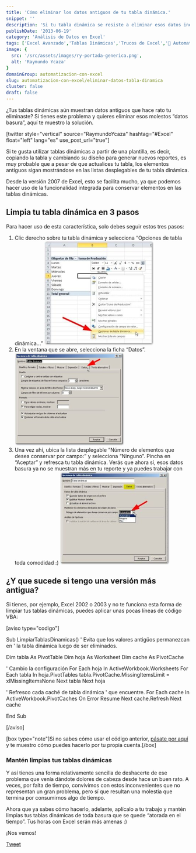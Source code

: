 ```yaml
---
title: 'Cómo eliminar los datos antiguos de tu tabla dinámica.'
snippet: ''
description: 'Si tu tabla dinámica se resiste a eliminar esos datos inexistentes de sus listas desplegables, entonces esta puede ser la solución para ti.'
publishDate: '2013-06-19'
category: 'Análisis de Datos en Excel'
tags: ['Excel Avanzado','Tablas Dinámicas','Trucos de Excel','🤖 Automatización con Excel']
image: {
  src: '/src/assets/images/ry-portada-generica.png',
  alt: 'Raymundo Ycaza'
}
domainGroup: automatizacion-con-excel
slug: automatizacion-con-excel/eliminar-datos-tabla-dinamica
cluster: false
draft: false 
---
```


¿Tus tablas dinámicas aún muestran datos antiguos que hace rato tu eliminaste? Si tienes este problema y quieres eliminar esos molestos “datos basura”, aquí te muestro la solución.

\[twitter style="vertical" source="RaymundoYcaza" hashtag="#Excel" float="left" lang="es" use\_post\_url="true"\]

Si te gusta utilizar tablas dinámicas a partir de una plantilla, es decir, copiando la tabla y cambiando su diseño para generar nuevos reportes, es muy probable que a pesar de que actualices tu tabla, los elementos antiguos sigan mostrándose en las listas desplegables de tu tabla dinámica.

Desde la versión 2007 de Excel, esto se facilita mucho, ya que podemos hacer uso de la funcionalidad integrada para conservar elementos en las tablas dinámicas.

## Limpia tu tabla dinámica en 3 pasos

Para hacer uso de esta característica, solo debes seguir estos tres pasos:

1. Clic derecho sobre tu tabla dinámica y selecciona “Opciones de tabla dinámica…” [![Tabla dinámica](/src/assets/images/2023/datos-antiguos-tabla-dinamica-000057-300x285.jpg)](http://raymundoycaza.com/wp-content/uploads/datos-antiguos-tabla-dinamica-000057.jpg)
2. En la ventana que se abre, selecciona la ficha “Datos”. [![Tabla dinámica](/src/assets/images/2023/datos-antiguos-tabla-dinamica-000058-300x254.jpg)](http://raymundoycaza.com/wp-content/uploads/datos-antiguos-tabla-dinamica-000058.jpg)
3. Una vez ahí, ubica la lista desplegable “Número de elementos que desea conservar por campo:” y selecciona “Ninguno”. Pincha en “Aceptar” y refresca tu tabla dinámica. Verás que ahora sí, esos datos basura ya no se muestran más en tu reporte y ya puedes trabajar con toda comodidad :) [![Tabla dinámica](/src/assets/images/2023/datos-antiguos-tabla-dinamica-000059-300x254.jpg)](http://raymundoycaza.com/wp-content/uploads/datos-antiguos-tabla-dinamica-000059.jpg)

## ¿Y que sucede si tengo una versión más antigua?

Si tienes, por ejemplo, Excel 2002 o 2003 y no te funciona esta forma de limpiar tus tablas dinámicas, puedes aplicar unas pocas líneas de código VBA:

\[aviso type="codigo"\]

Sub LimpiarTablasDinamicas() ' Evita que los valores antigüos permanezcan en ' la tabla dinámica luego de ser eliminados.

Dim tabla As PivotTable Dim hoja As Worksheet Dim cache As PivotCache

' Cambio la configuración For Each hoja In ActiveWorkbook.Worksheets For Each tabla In hoja.PivotTables tabla.PivotCache.MissingItemsLimit = xlMissingItemsNone Next tabla Next hoja

' Refresco cada caché de tabla dinámica ' que encuentre. For Each cache In ActiveWorkbook.PivotCaches On Error Resume Next cache.Refresh Next cache

End Sub

\[/aviso\]

\[box type="note"\]Si no sabes cómo usar el código anterior, [pásate por aquí](http://raymundoycaza.com/escribe-tu-primera-macro-en-excel "Escribe tu propia macro") y te muestro cómo puedes hacerlo por tu propia cuenta.\[/box\]

### Mantén limpias tus tablas dinámicas

Y así tienes una forma relativamente sencilla de deshacerte de ese problema que venía dándote dolores de cabeza desde hace un buen rato. A veces, por falta de tiempo, convivimos con estos inconvenientes que no representan un gran problema, pero sí que resultan una molestia que termina por consumirnos algo de tiempo.

Ahora que ya sabes cómo hacerlo, adelante, aplícalo a tu trabajo y mantén limpias tus tablas dinámicas de toda basura que se quede “atorada en el tiempo”. Tus horas con Excel serán más amenas :)

¡Nos vemos!

[Tweet](https://twitter.com/share)
